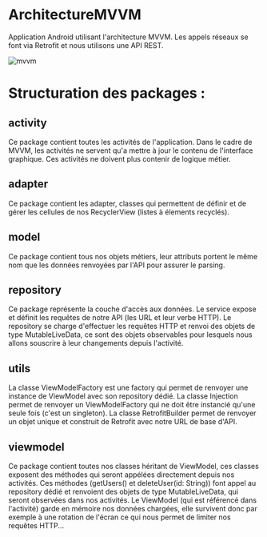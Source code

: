 # ArchitectureMVVM

Application Android utilisant l'architecture MVVM. Les appels réseaux se font via Retrofit et nous utilisons une API REST.

![mvvm](https://user-images.githubusercontent.com/16464109/123554708-89f1a480-d781-11eb-8269-1f658ef8cd15.png)

# Structuration des packages :

## activity

Ce package contient toutes les activités de l'application. Dans le cadre de MVVM, les activités ne servent qu'a mettre à jour le contenu de l'interface graphique.
Ces activités ne doivent plus contenir de logique métier.

## adapter

Ce package contient les adapter, classes qui permettent de définir et de gérer les cellules de nos RecyclerView (listes à élements recyclés).

## model

Ce package contient tous nos objets métiers, leur attributs portent le même nom que les données renvoyées par l'API pour assurer le parsing.

## repository

Ce package représente la couche d'accès aux données.
Le service expose et définit les requêtes de notre API (les URL et leur verbe HTTP).
Le repository se charge d'effectuer les requêtes HTTP et renvoi des objets de type MutableLiveData, ce sont des objets observables pour 
lesquels nous allons souscrire à leur changements depuis l'activité.

## utils

La classe ViewModelFactory est une factory qui permet de renvoyer une instance de ViewModel avec son repository dédié.
La classe Injection permet de renvoyer un ViewModelFactory qui ne doit être instancié qu'une seule fois (c'est un singleton).
La classe RetrofitBuilder permet de renvoyer un objet unique et construit de Retrofit avec notre URL de base d'API.

## viewmodel

Ce package contient toutes nos classes héritant de ViewModel, ces classes exposent des méthodes qui seront appélées directement depuis nos activités.
Ces méthodes (getUsers() et deleteUser(id: String)) font appel au repository dédié et renvoient des objets de type MutableLiveData, qui seront observées
dans nos activités. Le ViewModel (qui est référencé dans l'activité) garde en mémoire nos données chargées, elle survivent donc par exemple à une rotation de
l'écran ce qui nous permet de limiter nos requêtes HTTP...

